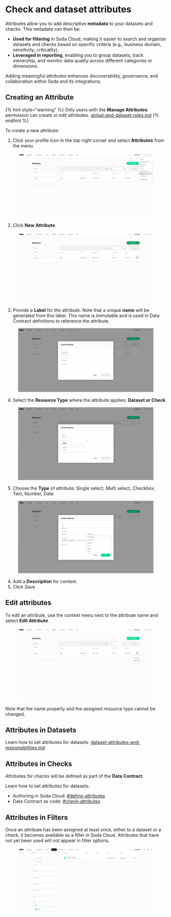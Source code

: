 # Check and dataset attributes

Attributes allow you to add descriptive **metadata** to your datasets and checks. This metadata can then be:

* **Used for filtering** in Soda Cloud, making it easier to search and organize datasets and checks based on specific criteria (e.g., business domain, sensitivity, criticality).
* **Leveraged in reporting**, enabling you to group datasets, track ownership, and monitor data quality across different categories or dimensions.

Adding meaningful attributes enhances discoverability, governance, and collaboration within Soda and its integrations.

## Creating an Attribute

{% hint style="warning" %}
Only users with the **Manage Attributes** permission can create or edit attributes. [global-and-dataset-roles.md](../organization-and-admin-settings/global-and-dataset-roles.md "mention")
{% endhint %}

To create a new attribute:

1. Click your profile icon in the top-right corner and select **Attributes** from the menu.

<figure><img src="../.gitbook/assets/Screenshot 2025-05-29 at 9.29.53 PM.png" alt=""><figcaption></figcaption></figure>

2. Click **New Attribute**.

<figure><img src="../.gitbook/assets/create-attribute-0.png" alt=""><figcaption></figcaption></figure>

3. Provide a **Label** for the attribute. Note that a unique **name** will be generated from this label. This name is immutable and is used in Data Contract definitions to reference the attribute.

<figure><img src="../.gitbook/assets/Screenshot 2025-05-29 at 9.32.10 PM.png" alt=""><figcaption></figcaption></figure>

4. Select the **Resource Type** where the attribute applies: **Dataset or Check**

<figure><img src="../.gitbook/assets/create-attribute-1 (1).png" alt=""><figcaption></figcaption></figure>

5. Choose the **Type** of attribute: Single select, Multi select, Checkbox, Text, Number, Date

<figure><img src="../.gitbook/assets/create-attribute-2.png" alt=""><figcaption></figcaption></figure>

4. Add a **Description** for context.
5. Click Save

## Edit attributes

To edit an attribute, use the context menu next to the attribute name and select **Edit Attribute**.

<figure><img src="../.gitbook/assets/edit-attribute.png" alt=""><figcaption></figcaption></figure>

Note that the name property and the assigned resource type cannot be changed.

## Attributes in Datasets

Learn how to set attributes for datasets: [dataset-attributes-and-responsibilities.md](../dataset-attributes-and-responsibilities.md "mention")

## Attributes in Checks

Attributes for checks will be defined as part of the **Data Contract**.&#x20;

Learn how to set attributes for datasets:&#x20;

* Authoring in Soda Cloud: [#define-attributes](../data-testing/cloud-managed-data-contracts/author-a-contract-in-soda-cloud.md#define-attributes "mention")
* Data Contract as code: [#check-attributes](../reference/contract-language-reference.md#check-attributes "mention")

## Attributes in Filters

Once an attribute has been assigned at least once, either to a dataset or a check, it becomes available as a filter in Soda Cloud. Attributes that have not yet been used will not appear in filter options.

<figure><img src="../.gitbook/assets/Screenshot 2025-05-29 at 9.36.37 PM.png" alt=""><figcaption></figcaption></figure>
